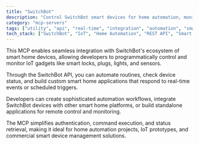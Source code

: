 ```yaml
---
title: "SwitchBot"
description: "Control SwitchBot smart devices for home automation, monitoring, and API-driven device management."
category: "mcp-servers"
tags: ["utility", "api", "real-time", "integration", "automation", "smart home", "IoT devices", "custom applications"]
tech_stack: ["SwitchBot", "IoT", "Home Automation", "REST API", "Smart Devices", "automation workflows", "smart home platforms"]
---
```


This MCP enables seamless integration with SwitchBot's ecosystem of smart home devices, allowing developers to programmatically control and monitor IoT gadgets like smart locks, plugs, lights, and sensors. 

Through the SwitchBot API, you can automate routines, check device status, and build custom smart home applications that respond to real-time events or scheduled triggers.

Developers can create sophisticated automation workflows, integrate SwitchBot devices with other smart home platforms, or build standalone applications for remote control and monitoring. 

The MCP simplifies authentication, command execution, and status retrieval, making it ideal for home automation projects, IoT prototypes, and commercial smart device management solutions.